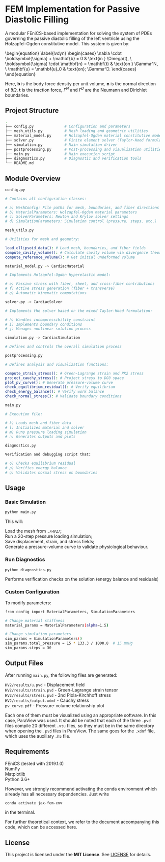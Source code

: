 # FEM Implementation for Passive Diastolic Filling
A modular FEniCS-based implementation for solving the system of PDEs governing the passive diastolic filling of the left ventricle using the Holzapfel-Ogden constitutive model. This system is given by:

\begin{equation}
\label{lvdyn}
\begin{cases}
\nabla \cdot \boldsymbol{\sigma} + \mathbf{b} = 0 & \text{in } \Omega(t), \\
\boldsymbol{\sigma} \cdot \mathbf{n} = \mathbf{t} & \text{on } \Gamma^N, \\
\mathbf{u} = \mathbf{u}_0 & \text{on}\; \Gamma^D.
\end{cases}
\end{equation}

Here, $\mathbf{b}$ is the body force density per unit volume, $\mathbf{n}$ is the normal direction of $\partial \Omega$, $\mathbf{t}$ is the traction force, $\Gamma^N$ and $\Gamma^D$ are the Neumann and Dirichlet boundaries.




## Project Structure

```bash
.
├── config.py              # Configuration and parameters
├── mesh_utils.py          # Mesh loading and geometric utilities
├── material_model.py      # Holzapfel-Ogden material constitutive model
├── solver.py              # Finite element solver (Taylor-Hood formulation)
├── simulation.py          # Main simulation driver
├── postprocessing.py      # Post-processing and visualization utilities
├── main.py                # Main execution script
├── diagnostics.py         # Diagnostic and verification tools
└── README.md              
```

## Module Overview
```bash 
config.py

# Contains all configuration classes:

# a) MeshConfig: File paths for mesh, boundaries, and fiber directions
# b) MaterialParameters: Holzapfel-Ogden material parameters
# c) SolverParameters: Newton and Krylov solver settings
# d) SimulationParameters: Simulation control (pressure, steps, etc.)
```

```bash
mesh_utils.py

# Utilities for mesh and geometry:

load_ellipsoid_data(): # Load mesh, boundaries, and fiber fields
compute_cavity_volume(): # Calculate cavity volume via divergence theorem
compute_reference_volume(): # Get initial undeformed volume
```


```bash
material_model.py -> CardiacMaterial

# Implements Holzapfel-Ogden hyperelastic model:

# e) Passive stress with fiber, sheet, and cross-fiber contributions
# f) Active stress generation (fiber + transverse)
# g) Automatic kinematic computations
```

```bash
solver.py -> CardiacSolver

# Implements the solver based on the mixed Taylor-Hood formulation:

# h) Handles incompressibility constraint
# i) Implements boundary conditions
# j) Manages nonlinear solution process
```

```bash
simulation.py -> CardiacSimulation

# Defines and controls the overall simulation process
```

```bash
postprocessing.py

# Defines analysis and visualization functions:

compute_strain_stress(): # Green-Lagrange strain and PK2 stress
project_cauchy_stress(): # Project stress to DG0 space
plot_pv_curve(): # Generate pressure-volume curve
check_equilibrium_residual(): # Verify equilibrium
check_energy_balance(): # Verify work balance
check_normal_stress(): # Validate boundary conditions
```

```bash
main.py

# Execution file:

# k) Loads mesh and fiber data
# l) Initializes material and solver
# m) Runs pressure loading simulation
# n) Generates outputs and plots
```

```bash
diagnostics.py

Verification and debugging script that:

# o) Checks equilibrium residual
# p) Verifies energy balance
# q) Validates normal stress on boundaries
```
## Usage
### Basic Simulation
```bash 
python main.py 
```
This will:

Load the mesh from ```./HV2/```; <br/>
Run a 20-step pressure loading simulation; <br/>
Save displacement, strain, and stress fields; <br/>
Generate a pressure-volume curve to validate physiological behaviour.

### Run Diagnostics
```bash 
python diagnostics.py
```
Performs verification checks on the solution (energy balance and residuals)

### Custom Configuration
To modify parameters:
```bash 
from config import MaterialParameters, SimulationParameters

# Change material stiffness
material_params = MaterialParameters(alpha=1.5)

# Change simulation parameters
sim_params = SimulationParameters()
sim_params.total_pressure = 15 * 133.3 / 1000.0  # 15 mmHg
sim_params.steps = 30
```
## Output Files
After running ```main.py```, the following files are generated:

```HV2/results/u.pvd``` - Displacement field <br/>
```HV2/results/strain.pvd``` - Green-Lagrange strain tensor <br/>
```HV2/results/stress.pvd``` - 2nd Piola-Kirchhoff stress <br/>
```HV2/results/output.xdmf``` - Cauchy stress <br/>
```pv_curve.pdf``` - Pressure-volume relationship plot

Each one of them must be visualized using an appropriate software. In this case, ParaView was used. It should be noted that each of the three ```.pvd``` files compile 20 different ```.vtu``` files, so they must be in the same directory when opening the ```.pvd``` files in ParaView. The same goes for the ```.xdmf``` file, which uses the auxiliary ```.h5``` file.

## Requirements

FEniCS (tested with 2019.1.0) <br/>
NumPy <br/>
Matplotlib <br/>
Python 3.6+

However, we strongly recommend activating the conda environment which already has all necessary dependencies. Just write
```bash
conda activate jax-fem-env
```
in the terminal.

For further theoretical context, we refer to the document accompanying this code, which can be accessed here.

## License
This project is licensed under the **MIT License**. See [LICENSE](LICENSE) for details.